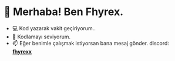 <!DOCTYPE html>
<html>
<head>
</head>
<body>
<h1>👋 Merhaba! Ben Fhyrex.</h1>
<ul>
<li>💻 Kod yazarak vakit geçiriyorum..</li>
<li>💞️ Kodlamayı seviyorum.</li>
<li>📫 Eğer benimle çalışmak istiyorsan bana mesaj gönder. discord: <a href="https://discord.com/users/846119647131598898"><b>fhyrexx</b></a></li>
</ul>
</body>
</html>
